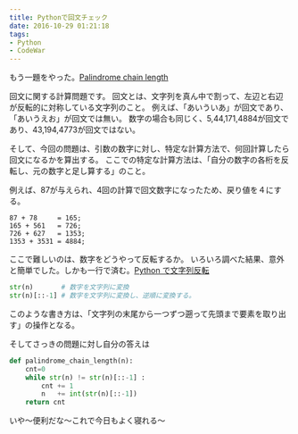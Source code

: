 ```yaml
---
title: Pythonで回文チェック
date: 2016-10-29 01:21:18
tags:
- Python
- CodeWar
---
```

もう一題をやった。[Palindrome chain length](https://www.codewars.com/kata/palindrome-chain-length/python)

回文に関する計算問題です。
回文とは、文字列を真ん中で割って、左辺と右辺が反転的に対称している文字列のこと。
例えば、「あいういあ」が回文であり、「あいうえお」が回文では無い。
数字の場合も同じく、5,44,171,4884が回文であり、43,194,4773が回文ではない。

そして、今回の問題は、引数の数字に対し、特定な計算方法で、何回計算したら回文になるかを算出する。
ここでの特定な計算方法は、「自分の数字の各桁を反転し、元の数字と足し算する」のこと。

例えば、87が与えられ、4回の計算で回文数字になったため、戻り値を４にする。

```
87 + 78     = 165; 
165 + 561   = 726; 
726 + 627   = 1353; 
1353 + 3531 = 4884;
```


ここで難しいのは、数字をどうやって反転するか。
いろいろ調べた結果、意外と簡単でした。しかも一行で済む。[Python で文字列反転](http://d.hatena.ne.jp/redcat_prog/20111104/1320395840)

```python
str(n)       # 数字を文字列に変換
str(n)[::-1] # 数字を文字列に変換し、逆順に変換する。
```
このような書き方は、「文字列の末尾から一つずつ遡って先頭まで要素を取り出す」の操作となる。

そしてさっきの問題に対し自分の答えは
```python
def palindrome_chain_length(n):
    cnt=0
    while str(n) != str(n)[::-1] :
        cnt += 1
        n   += int(str(n)[::-1])
    return cnt
```

いや〜便利だな〜これで今日もよく寝れる〜


